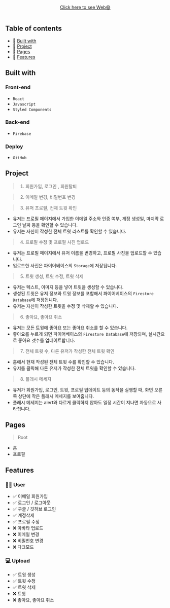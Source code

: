 <div align="center">
    <br />
      <a display="block" href="https://kingofaussie.github.io/silencer/">Click here to see Web😄</a>
    <br /><br />
  </a>
</div>

## Table of contents

- 💛 [Built with](#built-with)
- 🧡 [Project](#project)
- 💚 [Pages](#pages)
- 💜 [Features](#features)


## Built with

### Front-end

- `React`
- `Javascript`
- `Styled Components`

### Back-end

- `Firebase`

### Deploy

- `GitHub`

## Project

> 1. 회원가입, 로그인 , 회원탈퇴


> 2. 이메일 변경, 비밀번호 변경


> 3. 유저 프로필, 전체 트윗 확인

- 유저는 프로필 페이지에서 가입한 이메일 주소와 인증 여부, 계정 생성일, 마지막 로그인 날짜 등을 확인할 수 있습니다.
- 유저는 자신이 작성한 전체 트윗 리스트를 확인할 수 있습니다.

> 4. 프로필 수정 및 프로필 사진 업로드

- 유저는 프로필 페이지에서 유저 이름을 변경하고, 프로필 사진을 업로드할 수 있습니다.
- 업로드한 사진은 파이어베이스의 `Storage`에 저장됩니다.

> 5. 트윗 생성, 트윗 수정, 트윗 삭제

- 유저는 텍스트, 이미지 등을 넣어 트윗을 생성할 수 있습니다.
- 생성된 트윗은 유저 정보와 트윗 정보를 포함해서 파이어베이스의 `Firestore Database`에 저장됩니다.
- 유저는 자신이 작성한 트윗을 수정 및 삭제할 수 있습니다.

> 6. 좋아요, 좋아요 취소

- 유저는 모든 트윗에 좋아요 또는 좋아요 취소를 할 수 있습니다.
- 좋아요를 누르게 되면 파이어베이스의 `Firestore Database`에 저장되며, 실시간으로 좋아요 갯수를 업데이트합니다.

> 7. 전체 트윗 수, 다른 유저가 작성한 전체 트윗 확인

- 홈에서 현재 작성된 전체 트윗 수를 확인할 수 있습니다.
- 유저를 클릭해 다른 유저가 작성한 전체 트윗을 확인할 수 있습니다.

> 8. 플래시 메세지

- 유저가 회원가입, 로그인, 트윗, 프로필 업데이트 등의 동작을 실행할 때, 화면 오른쪽 상단에 작은 플래시 메세지를 보여줍니다.
- 플래시 메세지는 alert와 다르게 클릭하지 않아도 일정 시간이 지나면 자동으로 사라집니다.

## Pages

> Root

- 홈
- 프로필

## Features

### 🙎‍♂️ User

- ✅ 이메일 회원가입
- ✅ 로그인 / 로그아웃
- ✅ 구글 / 깃허브 로그인
- ✅ 계정삭제
- ✅ 프로필 수정
- ❌ 아바타 업로드
- ❌ 이메일 변경
- ❌ 비밀번호 변경
- ❌ 다크모드

### 💻 Upload

- ✅ 트윗 생성
- ✅ 트윗 수정
- ✅ 트윗 삭제
- ❌ 트윗 
- ❌ 좋아요, 좋아요 취소

